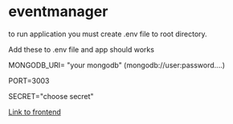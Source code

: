 # eventmanager

to run application you must create .env file to root directory.

Add these to .env file and app should works

MONGODB_URI= "your mongodb" (mongodb://user:password....)

PORT=3003

SECRET="choose secret"

[Link to frontend](https://github.com/pidrmasiin/eventmanagerfront)
